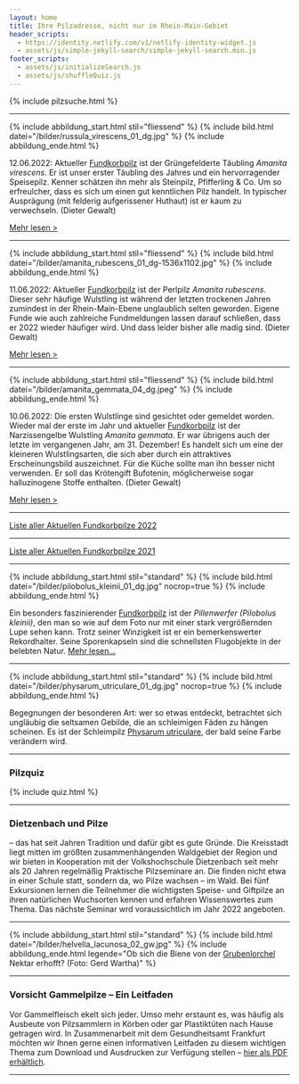 ```yaml
---
layout: home
title: Ihre Pilzadresse, nicht nur im Rhein-Main-Gebiet
header_scripts:
  - https://identity.netlify.com/v1/netlify-identity-widget.js
  - assets/js/simple-jekyll-search/simple-jekyll-search.min.js
footer_scripts:
  - assets/js/initializeSearch.js
  - assets/js/shuffleQuiz.js
---
```

{% include pilzsuche.html %}

- - -

{% include abbildung_start.html stil="fliessend" %}
{% include bild.html datei="/bilder/russula_virescens_01_dg.jpg" %}
{% include abbildung_ende.html %}

12.06.2022: Aktueller [Fundkorbpilz](AA "Glossar-") ist der Grüngefelderte Täubling *Amanita virescens*. Er ist unser erster Täubling des Jahres und ein hervorragender Speisepilz. Kenner schätzen ihn mehr als Steinpilz, Pfifferling & Co. Um so erfreulcher, dass es sich um einen gut kenntlichen Pilz handelt. In typischer Ausprägung (mit felderig aufgerissener Huthaut) ist er kaum zu verwechseln.  (Dieter Gewalt)

[Mehr lesen >](/pilze/russula-virescens-grüngefelderter-täubling)

<div style="clear:  both"></div>

- - -

{% include abbildung_start.html stil="fliessend" %}
{% include bild.html datei="/bilder/amanita_rubescens_01_dg-1536x1102.jpg" %}
{% include abbildung_ende.html %}

11.06.2022: Aktueller [Fundkorbpilz](AA "Glossar-") ist der Perlpilz *Amanita rubescens*. Dieser sehr häufige Wulstling ist während der letzten trockenen Jahren zumindest in der Rhein-Main-Ebene unglaublich selten geworden. Eigene Funde wie auch zahlreiche Fundmeldungen lassen darauf schließen, dass er 2022 wieder häufiger wird. Und dass leider bisher alle madig sind. (Dieter Gewalt)

[Mehr lesen >](/pilze/amanita-rubescens-perlpilz)

<div style="clear:  both"></div>

- - -

{% include abbildung_start.html stil="fliessend" %}
{% include bild.html datei="/bilder/amanita_gemmata_04_dg.jpeg" %}
{% include abbildung_ende.html %}

10.06.2022: Die ersten Wulstlinge sind gesichtet oder gemeldet worden. Wieder mal der erste im Jahr und aktueller [Fundkorbpilz](AA "Glossar-") ist der Narzissengelbe Wulstling *Amanita gemmata*. Er war übrigens auch der letzte im vergangenen Jahr, am 31. Dezember! Es handelt sich um eine der kleineren Wulstlingsarten, die sich aber durch ein attraktives Erscheinungsbild auszeichnet. Für die Küche sollte man ihn besser nicht verwenden. Er soll das Krötengift Bufotenin, möglicherweise sogar halluzinogene Stoffe enthalten. (Dieter Gewalt)

[Mehr lesen >](/pilze/amanita-gemmata-narzissengelber-wulstling)

<div style="clear:  both"></div>

- - -

[Liste aller Aktuellen Fundkorbpilze 2022](/artikel/liste-aller-aktuellen-fundkorbpilze-2022.html)

- - -

[Liste aller Aktuellen Fundkorbpilze 2021](/artikel/liste-aller-aktuellen-fundkorbpilze-2021.html)

- - -

{% include abbildung_start.html stil="standard" %}
{% include bild.html datei="/bilder/pilobolus_kleinii_01_dg.jpg" nocrop=true %}
{% include abbildung_ende.html %}

Ein besonders faszinierender [Fundkorbpilz](AA "Glossar-") ist der *Pillenwerfer (Pilobolus kleinii)*, den man so wie auf dem Foto nur mit einer stark vergrößernden Lupe sehen kann. Trotz seiner Winzigkeit ist er ein bemerkenswerter Rekordhalter. Seine Sporenkapseln sind die schnellsten Flugobjekte in der belebten Natur. [Mehr lesen...](/pilze/pilobolus-kleinii-pillenwerfer)

- - -

{% include abbildung_start.html stil="standard" %}
{% include bild.html datei="/bilder/physarum_utriculare_01_dg.jpg" nocrop=true %}
{% include abbildung_ende.html %}

Begegnungen der besonderen Art: wer so etwas entdeckt, betrachtet sich ungläubig die seltsamen Gebilde, die an schleimigen Fäden zu hängen scheinen. Es ist der Schleimpilz [Physarum utriculare](/pilze/physarum-utriculare-fadenfruchtschleimpilz), der bald seine Farbe verändern wird.

- - -

### Pilzquiz

{% include quiz.html %}

- - -

### Dietzenbach und Pilze

– das hat seit Jahren Tradition und dafür gibt es gute Gründe. Die Kreisstadt liegt mitten im größten zusammenhängenden Waldgebiet der Region und wir bieten in Kooperation mit der Volkshochschule Dietzenbach seit mehr als 20 Jahren regelmäßig Praktische Pilzseminare an. Die finden nicht etwa in einer Schule statt, sondern da, wo Pilze wachsen – im Wald. Bei fünf Exkursionen lernen die Teilnehmer die wichtigsten Speise- und Giftpilze an ihren natürlichen Wuchsorten kennen und erfahren Wissenswertes zum Thema. Das nächste Seminar wrd voraussichtlich im Jahr 2022 angeboten.  

- - -

{% include abbildung_start.html stil="standard" %}
{% include bild.html datei="/bilder/helvella_lacunosa_02_gw.jpg" %}
{% include abbildung_ende.html legende="Ob sich die Biene von der <a href='/pilze/helvella-lacunosa-grubenlorchel'>Grubenlorchel</a> Nektar erhofft?  (Foto: Gerd Wartha)" %}

- - -

### Vorsicht Gammelpilze – Ein Leitfaden

Vor Gammelfleisch ekelt sich jeder. Umso mehr erstaunt es, was häufig als Ausbeute von Pilzsammlern in Körben oder gar Plastiktüten nach Hause getragen wird. In Zusammenarbeit mit dem Gesundheitsamt Frankfurt möchten wir Ihnen gerne einen informativen Leitfaden zu diesem wichtigen Thema zum Download und Ausdrucken zur Verfügung stellen – [hier als PDF erhältlich](/assets/docs/Fundkorb.de-Gammelpilze.pdf).

- - -